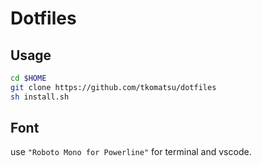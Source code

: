 # Dotfiles

## Usage

```sh
cd $HOME
git clone https://github.com/tkomatsu/dotfiles
sh install.sh
```

## Font

use `"Roboto Mono for Powerline"` for terminal and vscode.
